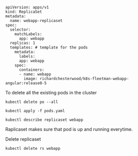 ```
apiVersion: apps/v1
kind: ReplicaSet
metadata:
  name: webapp-replicaset
spec:
  selector:
    matchLabels:
      app: webapp
  replicas: 1
  templates: # template for the pods
    metadata:
      labels:
      app: webapp
    spec: 
      containers:
      - name: webapp
        image: richardchesterwood/k8s-fleetman-webapp-angular:release0-5
```

To delete all the existing pods in the cluster
```
kubectl delete po --all
```
```
kubectl apply -f pods.yaml
```
```
kubectl describe replicaset webapp
```

Raplicaset makes sure that pod is up and running everytime.

Delete replicaset
```
kubectl delete rs webapp
```
